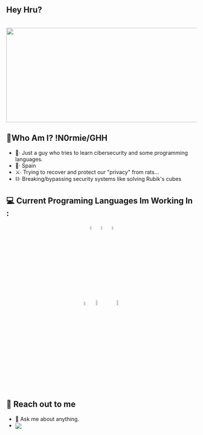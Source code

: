 ## Hey Hru?


<div align="center">
	<br>
	<img src="https://cdn.discordapp.com/attachments/816051195100528647/940358220994723880/bsbl.png" width="600" height="250">
</div>


## 💬Who Am I? !N0rmie/GHH
- 📄· Just a guy who tries to learn cibersecurity and some programming languages.
- 📍· Spain
- ⚔️· Trying to recover and protect our "privacy" from rats...
- ⛓· Breaking/bypassing security systems like solving Rubik's cubes

## :computer: Current Programing Languages Im Working In : 
<p>
	<div align="center">
		<code><img width="5%" src="https://seeklogo.com/images/C/c-sharp-c-logo-02F17714BA-seeklogo.com.png"></code>
		<code><img width="5%" src="https://external-content.duckduckgo.com/iu/?u=https%3A%2F%2Fupload.wikimedia.org%2Fwikipedia%2Fcommons%2Fthumb%2Fc%2Fc3%2FPython-logo-notext.svg%2F1200px-Python-logo-notext.svg.png&f=1&nofb=1"></code>
		<code><img width="5%" src="https://upload.vectorlogo.zone/logos/javascript/images/239ec8a4-163e-4792-83b6-3f6d96911757.svg"></code>
		<br />
		<code><img width="5%" src="https://external-content.duckduckgo.com/iu/?u=https%3A%2F%2Fupload.wikimedia.org%2Fwikipedia%2Fcommons%2Fthumb%2F1%2F18%2FISO_C%252B%252B_Logo.svg%2F1200px-ISO_C%252B%252B_Logo.svg.png&f=1&nofb=1"></code>
		<code><img width="6%" src="https://external-content.duckduckgo.com/iu/?u=https%3A%2F%2Ficons.iconarchive.com%2Ficons%2Fmartz90%2Fhex%2F512%2Fhtml-5-icon.png&f=1&nofb=1">	</code>
		<code><img width="6%" src="https://external-content.duckduckgo.com/iu/?u=https%3A%2F%2Fwww.shareicon.net%2Fdata%2F2016%2F06%2F18%2F603669_lua_512x512.png&f=1&nofb=1"></code>
	</div>
</p>

## 👋 Reach out to me 
- 💬 Ask me about anything.
- <a href="https://discord.gg/x93s3bEcdZ">
    <img
      align="center"
      src="https://img.shields.io/badge/Discord-1C1C1C?style=for-the-badge&logo=discord&logoColor=00FFFF">
  </a>
